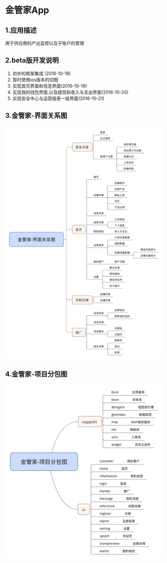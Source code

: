# 金管家App

## 1.应用描述

用于供应商的产出监控以及子账户的管理

## 2.beta版开发说明

1. 初步的框架集成   (2016-10-18)
1. 暂时使用ios版本的切图
1. 实现首页界面和信息界面(2016-10-19)
1. 实现我的钱包界面,以及提现和收入与支出界面(2016-10-20)
1. 实现安全中心与运营报表一级界面(2016-10-21)

## 3.金管家-界面关系图

![](./img/金管家-界面关系图.png)

## 4.金管家-项目分包图

![](./img/金管家-项目分包图.png)



